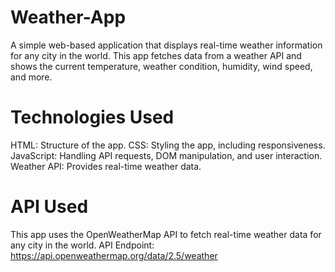 # Weather-App
A simple web-based application that displays real-time weather information for any city in the world. This app fetches data from a weather API and shows the current temperature, weather condition, humidity, wind speed, and more.
# Technologies Used
HTML: Structure of the app.
CSS: Styling the app, including responsiveness.
JavaScript: Handling API requests, DOM manipulation, and user interaction.
Weather API: Provides real-time weather data.

# API Used
This app uses the OpenWeatherMap API to fetch real-time weather data for any city in the world.
API Endpoint: https://api.openweathermap.org/data/2.5/weather
